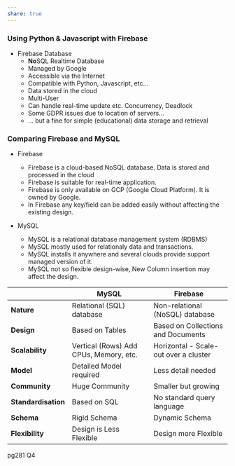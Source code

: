 ```yaml
---
share: true  
---
```


### Using Python & Javascript with Firebase
- Firebase Database
  - **No**SQL Realtime Database
  - Managed by Google
  - Accessible via the Internet
  - Compatible with Python, Javascript, etc...
  - Data stored in the cloud
  - Multi-User
  - Can handle real-time update etc. Concurrency, Deadlock
  - Some GDPR issues due to location of servers...
  - ... but a fine for simple (educational) data storage and retrieval
### Comparing Firebase and MySQL

- Firebase
  - Firebase is a cloud-based NoSQL database. Data is stored and processed in the cloud
  - Firebase is suitable for real-time application.
  - Firebase is only available on GCP (Google Cloud Platform). It is owned by Google.
  - In Firebase any key/field can be added easily without affecting the existing design.

- MySQL
  - MySQL is a relational database management system (RDBMS)
  - MySQL mostly used for relationaly data and transactions.
  - MySQL installs it anywhere and several clouds provide support managed version of it.
  - MySQL not so flexible design-wise, New Column insertion may affect the design.

|                 | **MySQL**                                  | **Firebase**                              |
|-----------------|----------------------------------------|---------------------------------------|
| **Nature**          | Relational (SQL) database              | Non-relational (NoSQL) database       |
| **Design**          | Based on Tables                        | Based on Collections and Documents    |
| **Scalability**     | Vertical (Rows) Add CPUs, Memory, etc. | Horizontal - Scale-out over a cluster |
| **Model**           | Detailed Model required                | Less detail needed                    |
| **Community**       | Huge Community                         | Smaller but growing                   |
| **Standardisation** | Based on SQL                           | No standard query language            |
| **Schema**          | Rigid Schema                           | Dynamic Schema                        |
| **Flexibility**     | Design is Less Flexible                | Design more Flexible                  |
pg281 Q4

